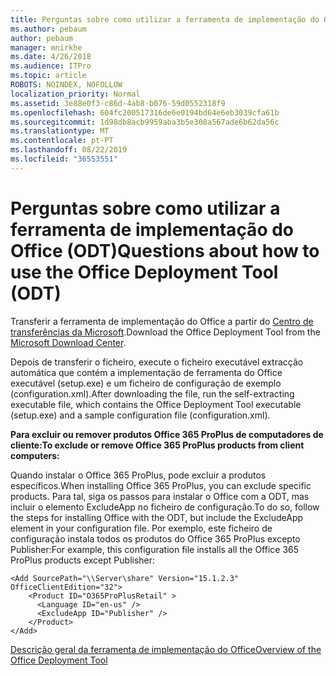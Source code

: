 ```yaml
---
title: Perguntas sobre como utilizar a ferramenta de implementação do Office (ODT)
ms.author: pebaum
author: pebaum
manager: mnirkhe
ms.date: 4/26/2018
ms.audience: ITPro
ms.topic: article
ROBOTS: NOINDEX, NOFOLLOW
localization_priority: Normal
ms.assetid: 3e88e0f3-c86d-4ab8-b076-59d0552318f9
ms.openlocfilehash: 604fc200517316de6e0194bd64e6eb3039cfa61b
ms.sourcegitcommit: 1d98db8acb9959aba3b5e308a567ade6b62da56c
ms.translationtype: MT
ms.contentlocale: pt-PT
ms.lasthandoff: 08/22/2019
ms.locfileid: "36553551"
---
```

# <a name="questions-about-how-to-use-the-office-deployment-tool-odt"></a><span data-ttu-id="812eb-102">Perguntas sobre como utilizar a ferramenta de implementação do Office (ODT)</span><span class="sxs-lookup"><span data-stu-id="812eb-102">Questions about how to use the Office Deployment Tool (ODT)</span></span>

<span data-ttu-id="812eb-103">Transferir a ferramenta de implementação do Office a partir do [Centro de transferências da Microsoft](http://go.microsoft.com/fwlink/p/?LinkID=626065).</span><span class="sxs-lookup"><span data-stu-id="812eb-103">Download the Office Deployment Tool from the [Microsoft Download Center](http://go.microsoft.com/fwlink/p/?LinkID=626065).</span></span>
  
<span data-ttu-id="812eb-104">Depois de transferir o ficheiro, execute o ficheiro executável extracção automática que contém a implementação de ferramenta do Office executável (setup.exe) e um ficheiro de configuração de exemplo (configuration.xml).</span><span class="sxs-lookup"><span data-stu-id="812eb-104">After downloading the file, run the self-extracting executable file, which contains the Office Deployment Tool executable (setup.exe) and a sample configuration file (configuration.xml).</span></span>
  
 <span data-ttu-id="812eb-105">**Para excluir ou remover produtos Office 365 ProPlus de computadores de cliente:**</span><span class="sxs-lookup"><span data-stu-id="812eb-105">**To exclude or remove Office 365 ProPlus products from client computers:**</span></span>
  
<span data-ttu-id="812eb-106">Quando instalar o Office 365 ProPlus, pode excluir a produtos específicos.</span><span class="sxs-lookup"><span data-stu-id="812eb-106">When installing Office 365 ProPlus, you can exclude specific products.</span></span> <span data-ttu-id="812eb-107">Para tal, siga os passos para instalar o Office com a ODT, mas incluir o elemento ExcludeApp no ficheiro de configuração.</span><span class="sxs-lookup"><span data-stu-id="812eb-107">To do so, follow the steps for installing Office with the ODT, but include the ExcludeApp element in your configuration file.</span></span> <span data-ttu-id="812eb-108">Por exemplo, este ficheiro de configuração instala todos os produtos do Office 365 ProPlus excepto Publisher:</span><span class="sxs-lookup"><span data-stu-id="812eb-108">For example, this configuration file installs all the Office 365 ProPlus products except Publisher:</span></span>
  
```
<Add SourcePath="\\Server\share" Version="15.1.2.3" OfficeClientEdition="32">
    <Product ID="O365ProPlusRetail" >
      <Language ID="en-us" />
      <ExcludeApp ID="Publisher" />
    </Product>
</Add>
```

[<span data-ttu-id="812eb-109">Descrição geral da ferramenta de implementação do Office</span><span class="sxs-lookup"><span data-stu-id="812eb-109">Overview of the Office Deployment Tool</span></span>](https://docs.microsoft.com/deployoffice/overview-of-the-office-2016-deployment-tool)
  

